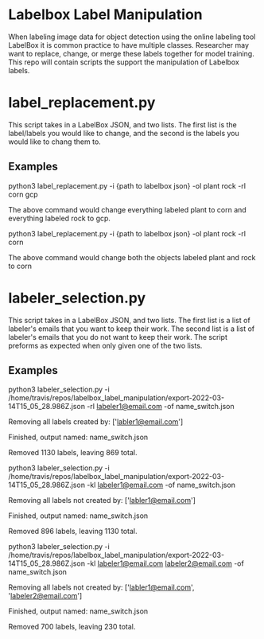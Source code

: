 # Labelbox Label Manipulation

When labeling image data for object detection using the online labeling tool LabelBox it is common practice to have multiple classes. Researcher may want to replace, change, or merge these labels together for model training. This repo will contain scripts the support the manipulation of Labelbox labels.

# label_replacement.py

This script takes in a LabelBox JSON, and two lists. The first list is the label/labels you would like to change, and the second is the labels you would like to chang them to.

## Examples

python3 label_replacement.py -i {path to labelbox json} -ol plant rock -rl corn gcp

The above command would change everything labeled plant to corn and everything labeled rock to gcp.

python3 label_replacement.py -i {path to labelbox json} -ol plant rock -rl corn

The above command would change both the objects labeled plant and rock to corn

# labeler_selection.py

This script takes in a LabelBox JSON, and two lists. The first list is a list of labeler's emails that you want to keep their work. The second list is a list of labeler's emails that you do not want to keep their work. The script preforms as expected when only given one of the two lists.

## Examples

python3 labeler_selection.py -i /home/travis/repos/labelbox_label_manipulation/export-2022-03-14T15_05_28.986Z.json -rl labeler1@email.com -of name_switch.json

Removing all labels created by: ['labler1@email.com']

Finished, output named: name_switch.json

Removed 1130 labels, leaving 869 total.




python3 labeler_selection.py -i /home/travis/repos/labelbox_label_manipulation/export-2022-03-14T15_05_28.986Z.json -kl labeler1@email.com -of name_switch.json

Removing all labels not created by: ['labler1@email.com']

Finished, output named: name_switch.json

Removed 896 labels, leaving 1130 total.




python3 labeler_selection.py -i /home/travis/repos/labelbox_label_manipulation/export-2022-03-14T15_05_28.986Z.json -kl labeler1@email.com labeler2@email.com -of name_switch.json

Removing all labels not created by: ['labler1@email.com', 'labeler2@email.com']

Finished, output named: name_switch.json

Removed 700 labels, leaving 230 total.

